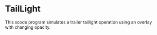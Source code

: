 # TailLight

This xcode program simulates a trailer taillight operation using an overlay with changing opacity.
